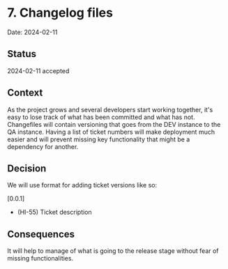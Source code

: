# 7. Changelog files

Date: 2024-02-11

## Status

2024-02-11 accepted

## Context

As the project grows and several developers start working together, it's easy to lose track of what has been committed and what has not. Changefiles will contain versioning that goes from the DEV instance to the QA instance. Having a list of ticket numbers will make deployment much easier and will prevent missing key functionality that might be a dependency for another.

## Decision

We will use format for adding ticket versions like so:

[0.0.1]

- (HI-55) Ticket description

## Consequences

It will help to manage of what is going to the release stage without fear of missing functionalities.